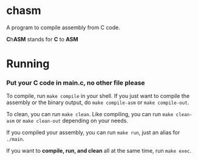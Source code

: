 # chasm
A program to compile assembly from C code.

**C**h**ASM** stands for **C** to **ASM**


# Running

### Put your C code in main.c, no other file please

To compile, run `make compile` in your shell. If you just want to compile the assembly or the binary output, do `make compile-asm` or `make compile-out`.

To clean, you can run `make clean`. Like compiling, you can run `make clean-asm` or `make clean-out` depending on your needs.

If you compiled your assembly, you can run `make run`, just an alias for `./main`.

If you want to **compile, run, and clean** all at the same time, run `make exec`.
